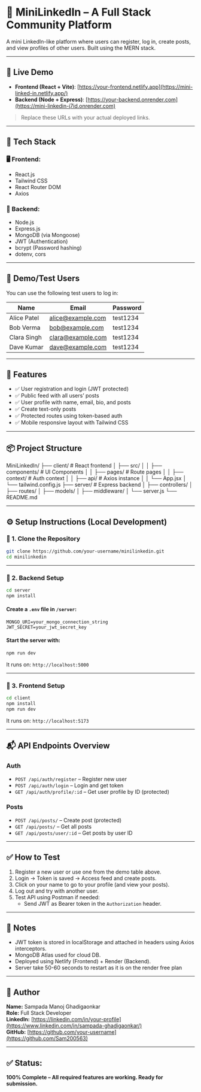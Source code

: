 
# 💼 MiniLinkedIn – A Full Stack Community Platform

A mini LinkedIn-like platform where users can register, log in, create posts, and view profiles of other users. Built using the MERN stack.

---

## 🚀 Live Demo

- **Frontend (React + Vite)**: [https://your-frontend.netlify.app](https://mini-linked-in.netlify.app/)
- **Backend (Node + Express)**: [https://your-backend.onrender.com](https://mini-linkedin-j7id.onrender.com)

> Replace these URLs with your actual deployed links.

---

## 🧰 Tech Stack

### 🖥 Frontend:
- React.js
- Tailwind CSS
- React Router DOM
- Axios

### 🔧 Backend:
- Node.js
- Express.js
- MongoDB (via Mongoose)
- JWT (Authentication)
- bcrypt (Password hashing)
- dotenv, cors

---

## 👥 Demo/Test Users

You can use the following test users to log in:

| Name        | Email              | Password  |
|-------------|--------------------|-----------|
| Alice Patel | alice@example.com  | test1234  |
| Bob Verma   | bob@example.com    | test1234  |
| Clara Singh | clara@example.com  | test1234  |
| Dave Kumar  | dave@example.com   | test1234  |

---

## 🔑 Features

- ✅ User registration and login (JWT protected)
- ✅ Public feed with all users’ posts
- ✅ User profile with name, email, bio, and posts
- ✅ Create text-only posts
- ✅ Protected routes using token-based auth
- ✅ Mobile responsive layout with Tailwind CSS

---

## 📦 Project Structure

MiniLinkedIn/
├── client/             # React frontend
│   ├── src/
│   │   ├── components/ # UI Components
│   │   ├── pages/      # Route pages
│   │   ├── context/    # Auth context
│   │   ├── api/        # Axios instance
│   │   └── App.jsx
│   └── tailwind.config.js
├── server/             # Express backend
│   ├── controllers/
│   ├── routes/
│   ├── models/
│   ├── middleware/
│   └── server.js
└── README.md

---

## ⚙️ Setup Instructions (Local Development)

### 🔹 1. Clone the Repository
```bash
git clone https://github.com/your-username/minilinkedin.git
cd minilinkedin
```

---

### 🔹 2. Backend Setup

```bash
cd server
npm install
```

#### Create a `.env` file in `/server`:
```
MONGO_URI=your_mongo_connection_string
JWT_SECRET=your_jwt_secret_key
```

#### Start the server with:
```bash
npm run dev
```

It runs on: `http://localhost:5000`

---

### 🔹 3. Frontend Setup

```bash
cd client
npm install
npm run dev
```

It runs on: `http://localhost:5173`

---

## 📬 API Endpoints Overview

### Auth
- `POST /api/auth/register` – Register new user
- `POST /api/auth/login` – Login and get token
- `GET /api/auth/profile/:id` – Get user profile by ID (protected)

### Posts
- `POST /api/posts/` – Create post (protected)
- `GET /api/posts/` – Get all posts
- `GET /api/posts/user/:id` – Get posts by user ID

---

## ✅ How to Test

1. Register a new user or use one from the demo table above.
2. Login → Token is saved → Access feed and create posts.
3. Click on your name to go to your profile (and view your posts).
4. Log out and try with another user.
5. Test API using Postman if needed:
   - Send JWT as Bearer token in the `Authorization` header.


---

## 📌 Notes

- JWT token is stored in localStorage and attached in headers using Axios interceptors.
- MongoDB Atlas used for cloud DB.
- Deployed using Netlify (Frontend) + Render (Backend).
- Server take 50-60 seconds to restart as it is on the render free plan 

---

## 🧠 Author

**Name:** Sampada Manoj Ghadigaonkar  
**Role:** Full Stack Developer  
**LinkedIn:** [https://linkedin.com/in/your-profile](https://www.linkedin.com/in/sampada-ghadigaonkar/)  
**GitHub:** [https://github.com/your-username](https://github.com/Sam200563)

---

## ✅ Status:  
**100% Complete – All required features are working. Ready for submission.**
